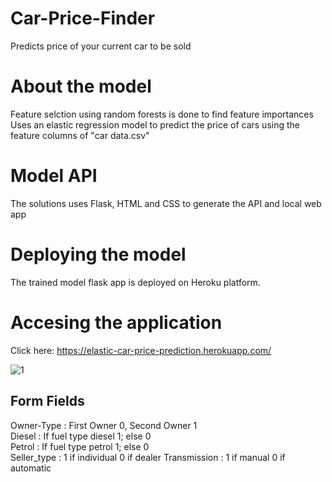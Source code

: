 # Car-Price-Finder
Predicts price of your current car to be sold

# About the model
Feature selction using random forests is done to find feature importances  
Uses an elastic regression model to predict the price of cars using the feature columns of "car data.csv"

# Model API
The solutions uses Flask, HTML and CSS to generate the API and local web app

# Deploying the model
The trained model flask app is deployed on Heroku platform. 

# Accesing the application
Click here: https://elastic-car-price-prediction.herokuapp.com/  

![1](https://user-images.githubusercontent.com/31846605/100237390-e1facb00-2f54-11eb-9f35-42dcce8039ed.png)

## Form Fields
Owner-Type : First Owner 0, Second Owner 1  
Diesel : If fuel type diesel 1; else 0  
Petrol : If fuel type petrol 1; else 0  
Seller_type : 1 if individual 0 if dealer
Transmission : 1 if manual 0 if automatic
